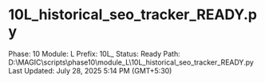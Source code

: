 # 10L_historical_seo_tracker_READY.py

Phase: 10
Module: L
Prefix: 10L_
Status: Ready
Path: D:\MAGIC\scripts\phase10\module_L\10L_historical_seo_tracker_READY.py
Last Updated: July 28, 2025 5:14 PM (GMT+5:30)
